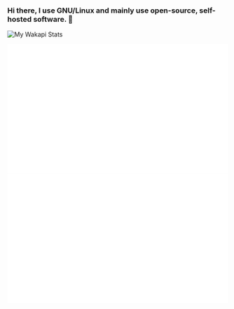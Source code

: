 ### Hi there, I use GNU/Linux and mainly use open-source, self-hosted software. 👋
![My Wakapi Stats](https://github-readme-stats.vercel.app/api/wakatime?username=supersketchy&api_domain=wakapi.dev&bg_color=1A202C&title_color=2F855A&icon_color=2F855A&text_color=ffffff&custom_title=Wakapi%20Week%20Stats&layout=compact)

![My stats!](https://raw.githubusercontent.com/pythoncrazy/github-stats/master/generated/overview.svg)
![My languages](https://raw.githubusercontent.com/pythoncrazy/github-stats/master/generated/languages.svg)
